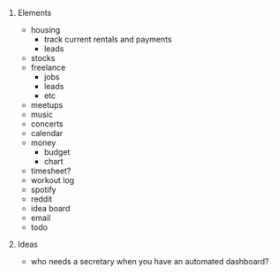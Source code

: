 1. Elements
	- housing
		- track current rentals and payments
		- leads
	- stocks
	- freelance
		- jobs
		- leads
		- etc
	- meetups
	- music
	- concerts
	- calendar
	- money
		- budget
		- chart
	- timesheet?
	- workout log
	- spotify
	- reddit
	- idea board
	- email
	- todo

2. Ideas
	- who needs a secretary when you have an automated dashboard?
